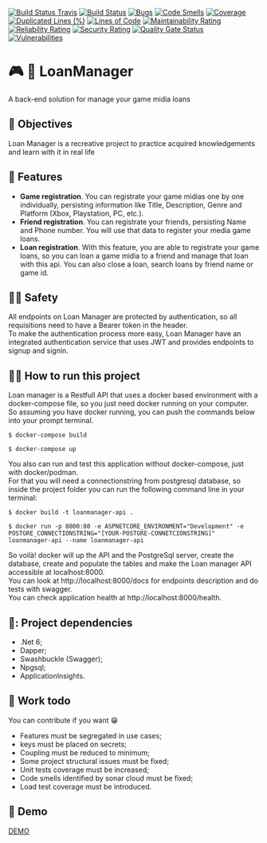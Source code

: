 [![Build Status Travis](https://travis-ci.com/brunovitorprado/LoanManager.svg?branch=master)](https://travis-ci.org/brunovitorprado/LoanManager)
[![Build Status](https://hortohome.visualstudio.com/LoanManager/_apis/build/status/brunovitorprado.LoanManager?branchName=master)](https://hortohome.visualstudio.com/LoanManager/_build/latest?definitionId=2&branchName=master)
[![Bugs](https://sonarcloud.io/api/project_badges/measure?project=brunovitorprado_LoanManager&metric=bugs)](https://sonarcloud.io/dashboard?id=brunovitorprado_LoanManager)
[![Code Smells](https://sonarcloud.io/api/project_badges/measure?project=brunovitorprado_LoanManager&metric=code_smells)](https://sonarcloud.io/dashboard?id=brunovitorprado_LoanManager)
[![Coverage](https://sonarcloud.io/api/project_badges/measure?project=brunovitorprado_LoanManager&metric=coverage)](https://sonarcloud.io/dashboard?id=brunovitorprado_LoanManager)
[![Duplicated Lines (%)](https://sonarcloud.io/api/project_badges/measure?project=brunovitorprado_LoanManager&metric=duplicated_lines_density)](https://sonarcloud.io/dashboard?id=brunovitorprado_LoanManager)
[![Lines of Code](https://sonarcloud.io/api/project_badges/measure?project=brunovitorprado_LoanManager&metric=ncloc)](https://sonarcloud.io/dashboard?id=brunovitorprado_LoanManager)
[![Maintainability Rating](https://sonarcloud.io/api/project_badges/measure?project=brunovitorprado_LoanManager&metric=sqale_rating)](https://sonarcloud.io/dashboard?id=brunovitorprado_LoanManager)
[![Reliability Rating](https://sonarcloud.io/api/project_badges/measure?project=brunovitorprado_LoanManager&metric=reliability_rating)](https://sonarcloud.io/dashboard?id=brunovitorprado_LoanManager)
[![Security Rating](https://sonarcloud.io/api/project_badges/measure?project=brunovitorprado_LoanManager&metric=security_rating)](https://sonarcloud.io/dashboard?id=brunovitorprado_LoanManager)
[![Quality Gate Status](https://sonarcloud.io/api/project_badges/measure?project=brunovitorprado_LoanManager&metric=alert_status)](https://sonarcloud.io/dashboard?id=brunovitorprado_LoanManager)
[![Vulnerabilities](https://sonarcloud.io/api/project_badges/measure?project=brunovitorprado_LoanManager&metric=vulnerabilities)](https://sonarcloud.io/dashboard?id=brunovitorprado_LoanManager)

# :video_game: :minidisc: LoanManager
A back-end solution for manage your game midia loans

## :dart: Objectives
Loan Manager is a recreative project to practice acquired knowledgements and learn with it in real life

## :memo: Features

- __Game registration__. You can registrate your game midias one by one individually, persisting information like Title, Description, Genre and Platform (Xbox, Playstation, PC, etc.).
- __Friend registration__. You can registrate your friends, persisting Name and Phone number. You will use that data to register your media game loans.
- __Loan registration__. With this feature, you are able to registrate your game loans, so you can loan a game midia to a friend and manage that loan with this api. You can also close a loan, search loans by friend name or game id.

## :policewoman: Safety

All endpoints on Loan Manager are protected by authentication, so all requisitions need to have a Bearer token in the header.   
To make the authentication process more easy, Loan Manager have an integrated authentication service that uses JWT and provides endpoints to signup and signin.

## :running_woman: How to run this project

Loan manager is a Restfull API that uses a docker based environment with a docker-compose file, so you just need docker running on your computer.   
So assuming you have docker running, you can push the commands below into your prompt terminal.

```
$ docker-compose build
```
```
$ docker-compose up
```

You also can run and test this application without docker-compose, just with docker/podman.  
For that you will need a connectionstring from postgresql database, so inside the project folder you can run the following command line in your terminal:

```
$ docker build -t loanmanager-api .
```
```
$ docker run -p 8000:80 -e ASPNETCORE_ENVIRONMENT="Development" -e POSTGRE_CONNECTIONSTRING="[YOUR-POSTGRE-CONNETCIONSTRING]" loanmanager-api --name loanmanager-api
```

So voilà! docker will up the API and the PostgreSql server, create the database, create and populate the tables and make the Loan manager API accessible at localhost:8000.  
You can look at http://localhost:8000/docs for endpoints description and do tests with swagger.  
You can check application health at http://localhost:8000/health.

## 🧰: Project dependencies
- .Net 6;
- Dapper;
- Swashbuckle (Swagger);
- Npgsql;
- ApplicationInsights.

## :construction_worker: Work todo
You can contribute if you want :grin:

- Features must be segregated in use cases;
- keys must be placed on secrets;
- Coupling must be reduced to minimum;
- Some project structural issues must be fixed;
- Unit tests coverage must be increased;
- Code smells identified by sonar cloud must be fixed;
- Load test coverage must be introduced.

## :rocket: Demo   

[DEMO](https://loan-manager-api.azurewebsites.net/docs) 
